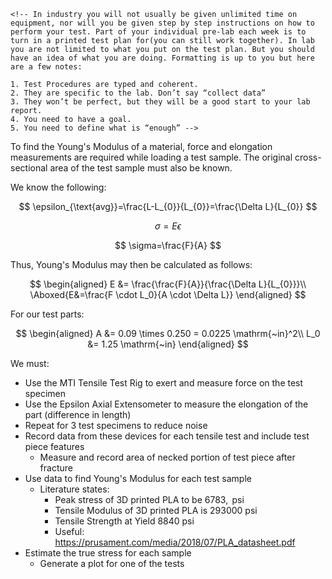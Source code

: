 ```{=html}
<!-- In industry you will not usually be given unlimited time on equipment, nor will you be given step by step instructions on how to perform your test. Part of your ​individual​ pre-lab each week is to turn in a printed test plan for​​(you can still work together). In lab you are not limited to what you put on the test plan. But you should have an idea of what you are doing. Formatting is up to you but here are a few notes:

1. Test Procedures are typed and coherent.
2. They are specific to the lab. Don’t say “collect data”
3. They won’t be perfect, but they will be a good start to your lab report.
4. You need to have a goal.
5. You need to define what is “enough” -->
```
To find the Young's Modulus of a material, force and elongation
measurements are required while loading a test sample. The original
cross-sectional area of the test sample must also be known.

We know the following:

$$
\epsilon_{\text{avg}}=\frac{L-L_{0}}{L_{0}}=\frac{\Delta L}{L_{0}}
$$

$$
\sigma=E \epsilon
$$

$$
\sigma=\frac{F}{A}
$$

Thus, Young's Modulus may then be calculated as follows:

$$
\begin{aligned}
E &= \frac{\frac{F}{A}}{\frac{\Delta L}{L_{0}}}\\
\Aboxed{E&=\frac{F \cdot L_0}{A \cdot \Delta L}}
\end{aligned}
$$

For our test parts:

$$
\begin{aligned}
    A &= 0.09 \times 0.250 = 0.0225 \mathrm{~in}^2\\
    L_0 &= 1.25 \mathrm{~in}
\end{aligned}
$$

We must:

-   Use the MTI Tensile Test Rig to exert and measure force on the test
    specimen
-   Use the Epsilon Axial Extensometer to measure the elongation of the
    part (difference in length)
-   Repeat for 3 test specimens to reduce noise
-   Record data from these devices for each tensile test and include
    test piece features
    -   Measure and record area of necked portion of test piece after
        fracture
-   Use data to find Young's Modulus for each test sample
    -   Literature states:
        -   Peak stress of 3D printed PLA to be $6783, \mathrm{~psi}$
        -   Tensile Modulus of 3D printed PLA is $293000 \mathrm{~psi}$
        -   Tensile Strength at Yield $8840 \mathrm{~psi}$
        -   Useful:
            <https://prusament.com/media/2018/07/PLA_datasheet.pdf>
-   Estimate the true stress for each sample
    -   Generate a plot for one of the tests
